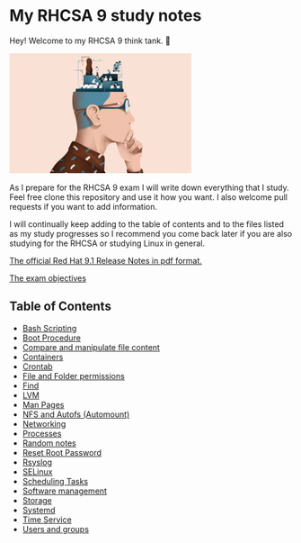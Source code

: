 # My RHCSA 9 study notes

Hey! Welcome to my RHCSA 9 think tank. 🤠

![Think-Tank](pictures/thinktank.png)

As I prepare for the RHCSA 9 exam I will write down everything that I study. Feel free clone this repository and use it how you want. I also welcome pull requests if you want to add information.

I will continually keep adding to the table of contents and to the files listed as my study progresses so I recommend you come back later if you are also studying for the RHCSA or studying Linux in general.

[The official Red Hat 9.1 Release Notes in pdf format.](https://access.redhat.com/documentation/en-us/red_hat_enterprise_linux/9/pdf/9.1_release_notes/red_hat_enterprise_linux-9-9.1_release_notes-en-us.pdf)

[The exam objectives](https://github.com/1980is/rhcsa-9/blob/main/RHCSA%209%20Exam%20Objectives.md)

## Table of Contents

- [Bash Scripting](https://github.com/1980is/rhcsa-9/blob/main/Bash%20Scripting.md)
- [Boot Procedure](https://github.com/1980is/rhcsa-9/blob/main/Boot%20Procedure.md)
- [Compare and manipulate file content](https://github.com/1980is/rhcsa-9/blob/main/Compare%20and%20manipulate%20file%20content.md)
- [Containers](https://github.com/1980is/rhcsa-9/blob/main/Containers.md)
- [Crontab](https://github.com/1980is/rhcsa-9/blob/main/Crontab.md)
- [File and Folder permissions](https://github.com/1980is/rhcsa-9/blob/main/File%20and%20Folder%20permissions.md)
- [Find](https://github.com/1980is/rhcsa-9/blob/main/Find.md)
- [LVM](https://github.com/1980is/rhcsa-9/blob/main/LVM.md)
- [Man Pages](https://github.com/1980is/rhcsa-9/blob/main/Man%20Pages.md)
- [NFS and Autofs (Automount)](https://github.com/1980is/rhcsa-9/blob/main/NFS%20and%20Autofs.md)
- [Networking](https://github.com/1980is/rhcsa-9/blob/main/Networking.md)
- [Processes](https://github.com/1980is/rhcsa-9/blob/main/Processes.md)
- [Random notes](https://github.com/1980is/rhcsa-9/blob/main/Random%20Notes.md)
- [Reset Root Password](https://github.com/1980is/rhcsa-9/blob/main/Reset%20Root%20Password.md)
- [Rsyslog](https://github.com/1980is/rhcsa-9/blob/main/Rsyslog.md)
- [SELinux](https://github.com/1980is/rhcsa-9/blob/main/SELinux.md)
- [Scheduling Tasks](https://github.com/1980is/rhcsa-9/blob/main/Scheduling%20Tasks.md)
- [Software management](https://github.com/1980is/rhcsa-9/blob/main/Software%20management.md)
- [Storage](https://github.com/1980is/rhcsa-9/blob/main/Storage.md)
- [Systemd](https://github.com/1980is/rhcsa-9/blob/main/Systemd.md)
- [Time Service](https://github.com/1980is/rhcsa-9/blob/main/Time.md)
- [Users and groups](https://github.com/1980is/rhcsa-9/blob/main/Users%20and%20Groups.md)
